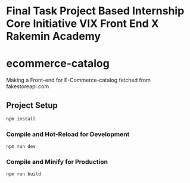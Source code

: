 # Final Task Project Based Internship Core Initiative VIX Front End X Rakemin Academy
# ecommerce-catalog 

Making a Front-end for E-Commerce-catalog fetched from fakestoreapi.com

## Project Setup

```sh
npm install
```

### Compile and Hot-Reload for Development

```sh
npm run dev
```

### Compile and Minify for Production

```sh
npm run build
```
